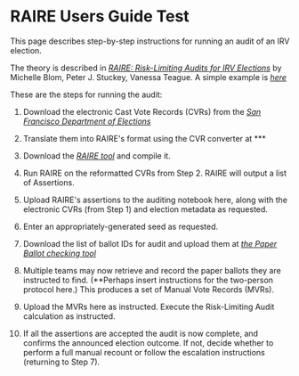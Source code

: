 # RAIRE Users Guide Test

This page describes step-by-step instructions for running an audit of an IRV election.


The theory is described in *[RAIRE: Risk-Limiting Audits for IRV Elections](https://arxiv.org/abs/1903.08804)* by Michelle Blom, Peter J. Stuckey, Vanessa Teague.  A simple example is *[here](code/RAIREExample.ipynb)*

These are the steps for running the audit:


1. Download the electronic Cast Vote Records (CVRs) from the *[San Francisco Department of Elections](https://sfelections.sfgov.org/results)*


2. Translate them into RAIRE's format using the CVR converter at *** 


3. Download the *[RAIRE tool](https://github.com/michelleblom/audit-irv-cp)* and compile it.


4. Run RAIRE on the reformatted CVRs from Step 2.  RAIRE will output a list of Assertions.


5. Upload RAIRE's assertions to the auditing notebook here, along with the electronic CVRs (from Step 1) and election metadata as requested.


6. Enter an appropriately-generated seed as requested.


7.  Download the list of ballot IDs for audit and upload them at *[the Paper Ballot checking tool](https://rla.vptech.io)*


8. Multiple teams may now retrieve and record the paper ballots they are instructed to find.  (**Perhaps insert instructions for the two-person protocol here.)  This produces a set of Manual Vote Records (MVRs).


9. Upload the MVRs here as instructed.  Execute the Risk-Limiting Audit calculation as instructed.


10.  If all the assertions are accepted the audit is now complete, and confirms the announced election outcome.  If not, decide whether to perform a full manual recount or follow the escalation instructions (returning to Step 7). 

